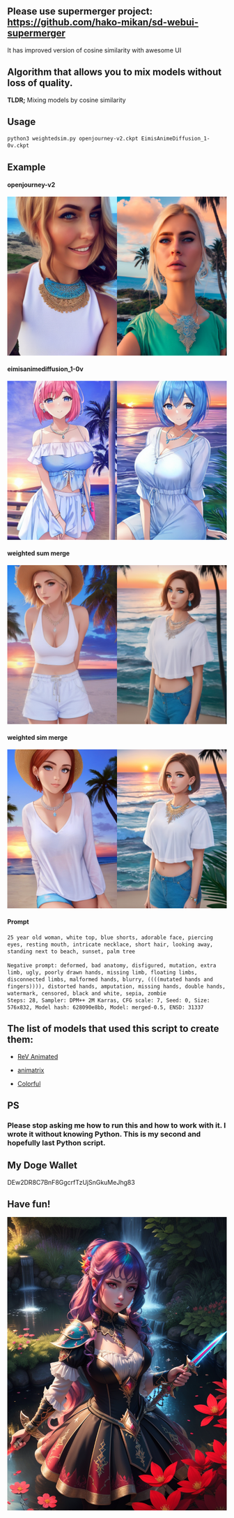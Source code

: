 ## Please use supermerger project: https://github.com/hako-mikan/sd-webui-supermerger
It has improved  version of cosine similarity with awesome UI

## Algorithm that allows you to mix models without loss of quality. 

**TLDR;** Mixing models by cosine similarity

## Usage

```
python3 weightedsim.py openjourney-v2.ckpt EimisAnimeDiffusion_1-0v.ckpt

```

## Example

#### openjourney-v2
![openjourney](examples/openjourney-v2.png?raw=true)

#### eimisanimediffusion_1-0v
![eimisanime](examples/eimisanimediffusion_1-0v.png?raw=true)

#### weighted sum merge
![open_eimis_sum_05](examples/open_eimis_sum_05.png?raw=true)

#### weighted sim merge 
![open_eimis_sim_05](examples/open_eimis_sim_05.png?raw=true)

#### Prompt
```
25 year old woman, white top, blue shorts, adorable face, piercing eyes, resting mouth, intricate necklace, short hair, looking away, standing next to beach, sunset, palm tree

Negative prompt: deformed, bad anatomy, disfigured, mutation, extra limb, ugly, poorly drawn hands, missing limb, floating limbs, disconnected limbs, malformed hands, blurry, ((((mutated hands and fingers)))), distorted hands, amputation, missing hands, double hands, watermark, censored, black and white, sepia, zombie
Steps: 28, Sampler: DPM++ 2M Karras, CFG scale: 7, Seed: 0, Size: 576x832, Model hash: 628090e8bb, Model: merged-0.5, ENSD: 31337
```


## The list of models that used this script to create them:

- [ReV Animated](https://civitai.com/models/7371/rev-animated)

- [animatrix](https://civitai.com/models/21916/animatrix)

- [Colorful](https://civitai.com/models/7279/colorful)


## PS

### Please stop asking me how to run this and how to work with it. I wrote it without knowing Python. This is my second and hopefully last Python script.


## My Doge Wallet

DEw2DR8C7BnF8GgcrfTzUjSnGkuMeJhg83

## Have fun!

![fun](examples/1.jpeg?raw=true)
